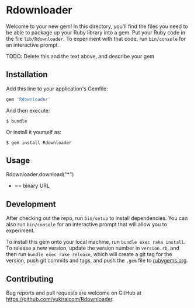 # Rdownloader

Welcome to your new gem! In this directory, you'll find the files you need to be able to package up your Ruby library into a gem. Put your Ruby code in the file `lib/Rdownloader`. To experiment with that code, run `bin/console` for an interactive prompt.

TODO: Delete this and the text above, and describe your gem

## Installation

Add this line to your application's Gemfile:

```ruby
gem 'Rdownloader'
```

And then execute:

    $ bundle

Or install it yourself as:

    $ gem install Rdownloader

## Usage

Rdownloader.download("*")

* == binary URL


## Development

After checking out the repo, run `bin/setup` to install dependencies. You can also run `bin/console` for an interactive prompt that will allow you to experiment.

To install this gem onto your local machine, run `bundle exec rake install`. To release a new version, update the version number in `version.rb`, and then run `bundle exec rake release`, which will create a git tag for the version, push git commits and tags, and push the `.gem` file to [rubygems.org](https://rubygems.org).

## Contributing

Bug reports and pull requests are welcome on GitHub at https://github.com/yukiraicom/Rdownloader.
